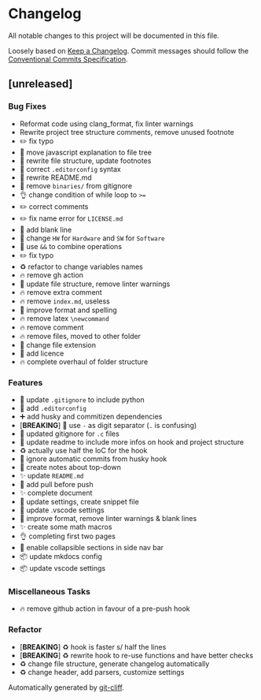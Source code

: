 # Changelog

All notable changes to this project will be documented in this file.

Loosely based on [Keep a Changelog](https://keepachangelog.com/en/1.0.0/).
Commit messages should follow the [Conventional Commits Specification](https://www.conventionalcommits.org/en/v1.0.0/#summary).

## \[unreleased\]

### Bug Fixes

- Reformat code using clang_format, fix linter warnings
- Rewrite project tree structure comments, remove unused footnote
- :pencil2: fix typo
- 🐛 move javascript explanation to file tree
- 🐛 rewrite file structure, update footnotes
- :bug: correct `.editorconfig` syntax
- :memo: rewrite README.md
- :see_no_evil: remove `binaries/` from gitignore
- :ok_hand: change condition of while loop to `>=`
- :pencil2: correct comments
- :pencil2: fix name error for `LICENSE.md`
- :art: add blank line
- :pencil: change `HW` for `Hardware` and `SW` for `Software`
- :art: use `&&` to combine operations
- :pencil2: fix typo
- :recycle: refactor to change variables names
- :fire: remove gh action
- :art: update file structure, remove linter warnings
- :fire: remove extra comment
- :fire: remove `index.md`, useless
- :art: improve format and spelling
- :fire: remove latex `\newcommand`
- :fire: remove comment
- :fire: remove files, moved to other folder
- :bug: change file extension
- :page_facing_up: add licence
- :fire: complete overhaul of folder structure

### Features

- :see_no_evil: update `.gitignore` to include python
- :wrench: add `.editorconfig`
- :heavy_plus_sign: add husky and commitizen dependencies
- [**BREAKING**] :truck: use `-` as digit separator (`.` is confusing)
- :see_no_evil: updated gitignore for `.c` files
- :pencil: update readme to include more infos on hook and project structure
- :recycle: actually use half the loC for the hook
- :bento: ignore automatic commits from husky hook
- :pencil: create notes about top-down
- ✨ update `README.md`
- :construction_worker: add pull before push
- :sparkles: complete document
- :speech_balloon: update settings, create snippet file
- :speech_balloon: update .vscode settings
- :art: improve format, remove linter warnings & blank lines
- :sparkles: create some math macros
- :ok_hand: completing first two pages
- :lipstick: enable collapsible sections in side nav bar
- :package: update mkdocs config
- :package: update vscode settings

### Miscellaneous Tasks

- :fire: remove github action in favour of a pre-push hook

### Refactor

- [**BREAKING**] :recycle: hook is faster s/ half the lines
- [**BREAKING**] :recycle: rewrite hook to re-use functions and have better checks
- :recycle: change file structure, generate changelog automatically
- :recycle: change header, add parsers, customize settings

Automatically generated by [git-cliff](https://www.github.com/orhun/git-cliff).
